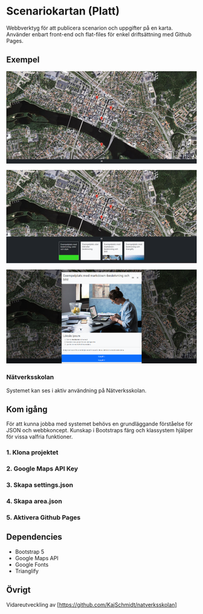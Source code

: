 # Scenariokartan (Platt)

Webbverktyg för att publicera scenarion och uppgifter på en karta. Använder enbart front-end och flat-files för enkel driftsättning med Github Pages.

## Exempel

![Exempel 1](/examples/images/example1.png)

![Exempel 2](/examples/images/example2.png)

![Exempel 3](/examples/images/example3.png)

### Nätverksskolan

Systemet kan ses i aktiv användning på Nätverksskolan.

## Kom igång

För att kunna jobba med systemet behövs en grundläggande förståelse för JSON och webbkoncept. Kunskap i Bootstraps färg och klassystem hjälper för vissa valfria funktioner.

### 1. Klona projektet

### 2. Google Maps API Key

### 3. Skapa settings.json

### 4. Skapa area.json

### 5. Aktivera Github Pages

## Dependencies

* Bootstrap 5
* Google Maps API
* Google Fonts
* Trianglify

## Övrigt

Vidareutveckling av [https://github.com/KajSchmidt/natverksskolan]